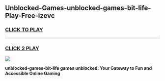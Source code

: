 
## Unblocked-Games-unblocked-games-bit-life-Play-Free-izevc
<h3>
<a href="https://premium76.site?title=unblocked-games-bit-life&ref=20A">CLICK TO PLAY</a></h3>
<hr>

<h3>
<a href="https://premium76.site?title=unblocked-games-bit-life&ref=20A">CLICK 2 PLAY</a>
  
</h3>

<a href="https://premium76.site?title=unblocked-games-bit-life&ref=20A"><img src="https://clearcache.store/games.png"></a>


**unblocked-games-bit-life games unblocked: Your Gateway to Fun and Accessible Online Gaming**
